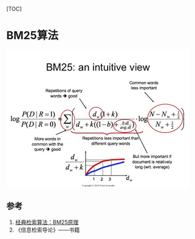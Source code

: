 [TOC]

# BM25算法

![1](./images/bm25-1.png)

## 参考

1. [经典检索算法：BM25原理](https://www.zybuluo.com/zhuanxu/note/974675)
2. 《信息检索导论》——书籍
